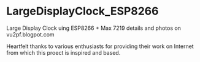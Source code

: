 # LargeDisplayClock_ESP8266
Large Display Clock uing ESP8266 + Max 7219
details and photos on vu2pf.blogpot.com

Heartfelt thanks to various enthusiasts for providing their work on Internet from which this proect is inspired and based.
